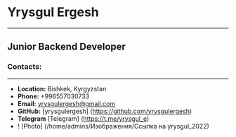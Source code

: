 # Yrysgul Ergesh
***
## Junior Backend Developer
### **Contacts:**
***
- **Location:** Bishkek, Kyrgyzstan
- **Phone:** +996557030733
- **Email:** yrysgulergesh@gmail.com
- **GitHub:** [yrysgulergesh] (https://github.com/yrysgulergesh)
- **Telegram** [Telegram] (https://t.me/yrysgul_e)
- ! [Photo] (/home/admins/Изображения/Ссылка на yrysgul_2022)

